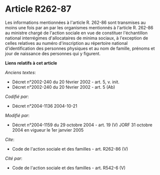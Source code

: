 # Article R262-87

Les informations mentionnées à l'article R. 262-86 sont transmises au moins une fois par an par les organismes mentionnés à
l'article R. 262-86 au ministre chargé de l'action sociale en vue de constituer l'échantillon national interrégimes
d'allocataires de minima sociaux, à l'exception de celles relatives au numéro d'inscription au répertoire national
d'identification des personnes physiques et au nom de famille, prénoms et jour de naissance des personnes qui y figurent.

**Liens relatifs à cet article**

_Anciens textes_:

  - Décret n°2002-240 du 20 février 2002 - art. 5, v. init.
  - Décret n°2002-240 du 20 février 2002 - art. 5 (Ab)

_Codifié par_:

  - Décret n°2004-1136 2004-10-21

_Modifié par_:

  - Décret n°2004-1159 du 29 octobre 2004 - art. 19 (V) JORF 31 octobre 2004 en vigueur le 1er janvier 2005

_Cite_:

  - Code de l'action sociale et des familles - art. R262-86 (V)

_Cité par_:

  - Code de l'action sociale et des familles - art. R542-6 (V)
